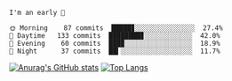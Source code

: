 <!--START_SECTION:productive-box-in-readme-->
```text
I'm an early 🐥

🌞 Morning    87 commits  █████▊░░░░░░░░░░░░░░░  27.4%
🌆 Daytime   133 commits  ████████▊░░░░░░░░░░░░  42.0%
🌃 Evening    60 commits  ███▉░░░░░░░░░░░░░░░░░  18.9%
🌚 Night      37 commits  ██▍░░░░░░░░░░░░░░░░░░  11.7%
```
<!--END_SECTION:productive-box-in-readme-->
[![Anurag's GitHub stats](https://github-readme-stats.vercel.app/api?username=tykeaboyloy&count_private=true&theme=vue-light&show_icons=true)](https://github.com/anuraghazra/github-readme-stats)
[![Top Langs](https://github-readme-stats.vercel.app/api/top-langs/?username=tykeaboyloy&layout=compact&theme=vue-light&langs_count=8)](https://github.com/anuraghazra/github-readme-stats)
